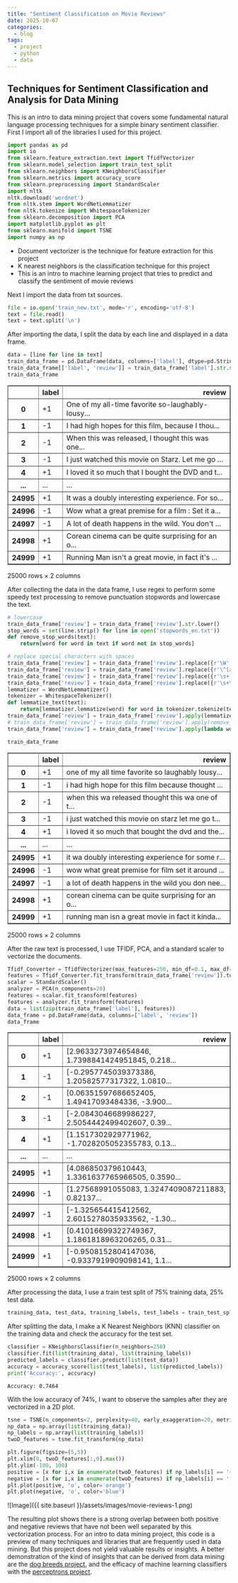 ```yaml
---
title: "Sentiment Classification on Movie Reviews"
date: 2025-10-07
categories:
  - blog
tags:
  - project
  - python
  - data
---
```


## Techniques for Sentiment Classification and Analysis for Data Mining
This is an intro to data mining project that covers some fundamental natural language processing techniques for a simple binary sentiment classifier.
First I import all of the libraries I used for this project.
```python
import pandas as pd
import io
from sklearn.feature_extraction.text import TfidfVectorizer
from sklearn.model_selection import train_test_split
from sklearn.neighbors import KNeighborsClassifier
from sklearn.metrics import accuracy_score
from sklearn.preprocessing import StandardScaler
import nltk
nltk.download('wordnet')
from nltk.stem import WordNetLemmatizer
from nltk.tokenize import WhitespaceTokenizer
from sklearn.decomposition import PCA
import matplotlib.pyplot as plt
from sklearn.manifold import TSNE
import numpy as np
```

 - Document vectorizer is the technique for feature extraction for this project 
 - K nearest neighbors is the classification technique for this project
 - This is an intro to machine learning project that tries to predict and classify the sentiment of movie reviews

Next I import the data from txt sources.
```python
file = io.open('train_new.txt', mode='r', encoding='utf-8')
text = file.read()
text = text.split('\n')
```

After importing the data, I split the data by each line and displayed in a data frame.

```python
data = [line for line in text]
train_data_frame = pd.DataFrame(data, columns=['label'], dtype=pd.StringDtype())
train_data_frame[['label', 'review']] = train_data_frame['label'].str.split('\t', n=1, expand=True)
train_data_frame
```
<div>
<style scoped>
    .dataframe tbody tr th:only-of-type {
        vertical-align: middle;
    }

    .dataframe tbody tr th {
        vertical-align: top;
    }

    .dataframe thead th {
        text-align: right;
    }
</style>
<table border="1" class="dataframe">
  <thead>
    <tr style="text-align: right;">
      <th></th>
      <th>label</th>
      <th>review</th>
    </tr>
  </thead>
  <tbody>
    <tr>
      <th>0</th>
      <td>+1</td>
      <td>One of my all-time favorite so-laughably-lousy...</td>
    </tr>
    <tr>
      <th>1</th>
      <td>-1</td>
      <td>I had high hopes for this film, because I thou...</td>
    </tr>
    <tr>
      <th>2</th>
      <td>-1</td>
      <td>When this was released, I thought this was one...</td>
    </tr>
    <tr>
      <th>3</th>
      <td>-1</td>
      <td>I just watched this movie on Starz. Let me go ...</td>
    </tr>
    <tr>
      <th>4</th>
      <td>+1</td>
      <td>I loved it so much that I bought the DVD and t...</td>
    </tr>
    <tr>
      <th>...</th>
      <td>...</td>
      <td>...</td>
    </tr>
    <tr>
      <th>24995</th>
      <td>+1</td>
      <td>It was a doubly interesting experience. For so...</td>
    </tr>
    <tr>
      <th>24996</th>
      <td>-1</td>
      <td>Wow what a great premise for a film : Set it a...</td>
    </tr>
    <tr>
      <th>24997</th>
      <td>-1</td>
      <td>A lot of death happens in the wild. You don't ...</td>
    </tr>
    <tr>
      <th>24998</th>
      <td>+1</td>
      <td>Corean cinema can be quite surprising for an o...</td>
    </tr>
    <tr>
      <th>24999</th>
      <td>+1</td>
      <td>Running Man isn't a great movie, in fact it's ...</td>
    </tr>
  </tbody>
</table>
<p>25000 rows × 2 columns</p>
</div>

After collecting the data in the data frame, I use regex to perform some speedy text processing to remove punctuation stopwords and lowercase the text.
```python
# lowercase
train_data_frame['review'] = train_data_frame['review'].str.lower()
stop_words = set(line.strip() for line in open('stopwords_en.txt'))
def remove_stop_words(text):
    return[word for word in text if word not in stop_words]

# replace special characters with spaces
train_data_frame['review'] = train_data_frame['review'].replace({r'\W' : ' '}, regex = True)
train_data_frame['review'] = train_data_frame['review'].replace({r'\^[a-zA-Z]\s+' : ' '}, regex=True)
train_data_frame['review'] = train_data_frame['review'].replace({r'\s+[a-zA-Z]\s+' : ' '}, regex=True)
train_data_frame['review'] = train_data_frame['review'].replace({r'\s+\s+' : ' '}, regex=True)
lemmatizer = WordNetLemmatizer()
tokenizer = WhitespaceTokenizer()
def lemmatize_text(text):
    return[lemmatizer.lemmatize(word) for word in tokenizer.tokenize(text)]
train_data_frame['review'] = train_data_frame['review'].apply(lemmatize_text)
# train_data_frame['review'] = train_data_frame['review'].apply(remove_stop_words)
train_data_frame['review'] = train_data_frame['review'].apply(lambda word : ' '.join(word))

train_data_frame
```

<div>
<style scoped>
    .dataframe tbody tr th:only-of-type {
        vertical-align: middle;
    }

    .dataframe tbody tr th {
        vertical-align: top;
    }

    .dataframe thead th {
        text-align: right;
    }
</style>
<table border="1" class="dataframe">
  <thead>
    <tr style="text-align: right;">
      <th></th>
      <th>label</th>
      <th>review</th>
    </tr>
  </thead>
  <tbody>
    <tr>
      <th>0</th>
      <td>+1</td>
      <td>one of my all time favorite so laughably lousy...</td>
    </tr>
    <tr>
      <th>1</th>
      <td>-1</td>
      <td>i had high hope for this film because thought ...</td>
    </tr>
    <tr>
      <th>2</th>
      <td>-1</td>
      <td>when this wa released thought this wa one of t...</td>
    </tr>
    <tr>
      <th>3</th>
      <td>-1</td>
      <td>i just watched this movie on starz let me go t...</td>
    </tr>
    <tr>
      <th>4</th>
      <td>+1</td>
      <td>i loved it so much that bought the dvd and the...</td>
    </tr>
    <tr>
      <th>...</th>
      <td>...</td>
      <td>...</td>
    </tr>
    <tr>
      <th>24995</th>
      <td>+1</td>
      <td>it wa doubly interesting experience for some r...</td>
    </tr>
    <tr>
      <th>24996</th>
      <td>-1</td>
      <td>wow what great premise for film set it around ...</td>
    </tr>
    <tr>
      <th>24997</th>
      <td>-1</td>
      <td>a lot of death happens in the wild you don nee...</td>
    </tr>
    <tr>
      <th>24998</th>
      <td>+1</td>
      <td>corean cinema can be quite surprising for an o...</td>
    </tr>
    <tr>
      <th>24999</th>
      <td>+1</td>
      <td>running man isn a great movie in fact it kinda...</td>
    </tr>
  </tbody>
</table>
<p>25000 rows × 2 columns</p>
</div>

After the raw text is processed, I use TFIDF, PCA, and a standard scaler to vectorize the documents.
```python
Tfidf_Converter = TfidfVectorizer(max_features=250, min_df=0.1, max_df=0.7)
features = Tfidf_Converter.fit_transform(train_data_frame['review']).toarray()
scalar = StandardScaler()
analyzer = PCA(n_components=20)
features = scalar.fit_transform(features)
features = analyzer.fit_transform(features)
data = list(zip(train_data_frame['label'], features))
data_frame = pd.DataFrame(data, columns=['label', 'review'])
data_frame
```

<div>
<style scoped>
    .dataframe tbody tr th:only-of-type {
        vertical-align: middle;
    }

    .dataframe tbody tr th {
        vertical-align: top;
    }

    .dataframe thead th {
        text-align: right;
    }
</style>
<table border="1" class="dataframe">
  <thead>
    <tr style="text-align: right;">
      <th></th>
      <th>label</th>
      <th>review</th>
    </tr>
  </thead>
  <tbody>
    <tr>
      <th>0</th>
      <td>+1</td>
      <td>[2.9633273974654846, 1.7398841424951845, 0.218...</td>
    </tr>
    <tr>
      <th>1</th>
      <td>-1</td>
      <td>[-0.2957745039373386, 1.20582577317322, 1.0810...</td>
    </tr>
    <tr>
      <th>2</th>
      <td>-1</td>
      <td>[0.06351597686652405, 1.49417093484336, -3.900...</td>
    </tr>
    <tr>
      <th>3</th>
      <td>-1</td>
      <td>[-2.0843046689986227, 2.5054442499402607, 0.39...</td>
    </tr>
    <tr>
      <th>4</th>
      <td>+1</td>
      <td>[1.1517302929771962, -1.7028205052355783, 0.13...</td>
    </tr>
    <tr>
      <th>...</th>
      <td>...</td>
      <td>...</td>
    </tr>
    <tr>
      <th>24995</th>
      <td>+1</td>
      <td>[4.086850379610443, 1.3361637765966505, 0.3590...</td>
    </tr>
    <tr>
      <th>24996</th>
      <td>-1</td>
      <td>[1.27568991055083, 1.3247409087211883, 0.82137...</td>
    </tr>
    <tr>
      <th>24997</th>
      <td>-1</td>
      <td>[-1.325654415412562, 2.6015278035933562, -1.30...</td>
    </tr>
    <tr>
      <th>24998</th>
      <td>+1</td>
      <td>[0.41016699322749367, 1.1861818963206265, 0.31...</td>
    </tr>
    <tr>
      <th>24999</th>
      <td>+1</td>
      <td>[-0.9508152804147036, -0.9337919909098141, 1.1...</td>
    </tr>
  </tbody>
</table>
<p>25000 rows × 2 columns</p>
</div>

After processing the data, I use a train test split of 75% training data, 25% test data.
```python
training_data, test_data, training_labels, test_labels = train_test_split(data_frame['review'], data_frame['label'], test_size=0.25, shuffle=True)
```

After splitting the data, I make a K Nearest Neighbors (KNN) classifier on the training data and check the accuracy for the test set.
```python
classifier = KNeighborsClassifier(n_neighbors=250)
classifier.fit(list(training_data), list(training_labels))
predicted_labels = classifier.predict(list(test_data))
accuracy = accuracy_score(list(test_labels), list(predicted_labels))
print('Accuracy:', accuracy)
```
```
Accuracy: 0.7464
```

With the low accuracy of 74%, I want to observe the samples after they are vectorized in a 2D plot.
```python
tsne = TSNE(n_components=2, perplexity=40, early_exaggeration=20, metric='cosine', random_state=None)
np_data = np.array(list(training_data))
np_labels = np.array(list(training_labels))
twoD_features = tsne.fit_transform(np_data)
```

```python
plt.figure(figsize=(5,5))
plt.xlim(0, twoD_features[:,0].max())
plt.ylim(-100, 100)
positive = [x for i,x in enumerate(twoD_features) if np_labels[i] == '+1']
negative = [x for i,x in enumerate(twoD_features) if np_labels[i] == '-1']
plt.plot(positive, 'o', color='orange')
plt.plot(negative, 'o', color='blue')
```
![Image]({{ site.baseurl }}/assets/images/movie-reviews-1.png)

The resulting plot shows there is a strong overlap between both positive and negative reviews that have not been well separated by this vectorization process.
For an intro to data mining project, this code is a preview of many techniques and libraries that are frequently used in data mining. But this project does not yield valuable results or insights. A better demonstration of the kind of insights that can be derived from data mining are the [dog breeds project]({{site.baseurl}}/blog/post-dog-breeds/), and the efficacy of machine learning classifiers with the [perceptrons project]({{site.baseurl}}/blog/post-perceptrons/). 